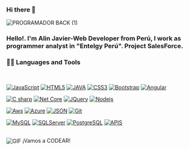 ### Hi there 👋
![PROGRAMADOR BACK (1)](https://user-images.githubusercontent.com/32024150/214771810-1ebc5f5f-2e29-418e-9cba-1c81849e1042.png)
<br>
### Hello!. I'm Alin Javier-Web Developer from Perú, I work as programmer analyst in "Entelgy Perú". Project SalesForce.
### 👨‍💻 Languages and Tools

<br />

[![JavaScript](https://img.shields.io/badge/-JavaScript-black?style=flat&logo=javascript&link=https://github.com/deventelgy)](https://github.com/deventelgy)
[![HTML5](https://img.shields.io/badge/-HTML5-E34F26?style=flat&logo=html5&logoColor=white&link=https://github.com/deventelgy)](https://github.com/deventelgy) 
[![JAVA](https://img.shields.io/badge/-java-orange?style=flat&logo=java&logoColor=white&link=https://github.com/deventelgy)](https://github.com/deventelgy) 
[![CSS3](https://img.shields.io/badge/-CSS3-1572B6?style=flat&logo=css3&link=https://github.com/deventelgy)](https://github.com/deventelgy)
[![Bootstrap](https://img.shields.io/badge/-Bootstrap-563D7C?style=flat&logo=bootstrap&link=https://github.com/deventelgy)](https://github.com/deventelgy) 
[![Angular](https://img.shields.io/badge/-Ángular-red?style=flat&logo=ángular&link=https://github.com/deventelgy)](https://github.com/deventelgy)

[![C sharp](https://img.shields.io/badge/-Csharp-black?style=flat&logo=c#&link=https://github.com/deventelgy)](https://github.com/deventelgy)
[![Net Core](https://img.shields.io/badge/-NetCore-gray?style=flat&logo=netcore&link=https://github.com/deventelgy)](https://github.com/deventelgy)
[![JQuery](https://img.shields.io/badge/-JQuery-blue?style=flat&logo=jquery&link=https://github.com/deventelgy)](https://github.com/deventelgy)
[![Nodejs](https://img.shields.io/badge/-Nodejs-green?style=flat&logo=Node.js&link=https://github.com/deventelgy)](https://github.com/deventelgy)

[![Aws](https://img.shields.io/badge/-Aws-black?style=flat&logo=aws&link=https://github.com/deventelgy)](https://github.com/deventelgy)
[![Azure](https://img.shields.io/badge/-Azure-blue?style=flat&logo=azure&link=https://github.com/deventelgy)](https://github.com/deventelgy)
[![JSON](https://img.shields.io/badge/-json-02569B?style=flat&logo=json&link=https://github.com/deventelgy)](https://github.com/deventelgy)
[![Git](https://img.shields.io/badge/-Git-black?style=flat&logo=git&link=https://github.com/deventelgy)](https://github.com/deventelgy)

[![MySQL](https://img.shields.io/badge/-MySQL-black?style=flat&logo=mysql&link=https://github.com/deventelgy)](https://github.com/deventelgy)
[![SQLServer](https://img.shields.io/badge/-SQLServer-black?style=flat&logo=sqlserver&link=https://github.com/deventelgy)](https://github.com/deventelgy)
[![PostgreSQL](https://img.shields.io/badge/-PostgreSQL-black?style=flat&logo=postgresql&link=https://github.com/deventelgy)](https://github.com/deventelgy)
[![APIS](https://img.shields.io/badge/-Apis-black?style=flat&logo=apis&link=https://github.com/deventelgy)](https://github.com/deventelgy)

<br>
<img align="center" alt="GIF" src="https://media.giphy.com/media/836HiJc7pgzy8iNXCn/giphy.gif" />
¡Vamos a CODEAR! 
<!--
**alinpierojavier/alinpierojavier** is a ✨ _special_ ✨ repository because its `README.md` (this file) appears on your GitHub profile.

Here are some ideas to get you started:

- 🔭 I’m currently working on ...
- 🌱 I’m currently learning ...
- 👯 I’m looking to collaborate on ...
- 🤔 I’m looking for help with ...
- 💬 Ask me about ...
- 📫 How to reach me: ...
- 😄 Pronouns: ...
- ⚡ Fun fact: ...
-->
